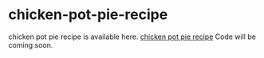 # chicken-pot-pie-recipe
chicken pot pie recipe is available here. <a href="https://metavideos.com/video/66739845/mini-chicken-pot-pie-recipe">chicken pot pie recipe</a>
Code will be coming soon.

